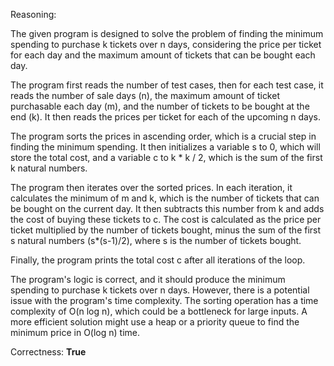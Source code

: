 Reasoning:

The given program is designed to solve the problem of finding the minimum spending to purchase k tickets over n days, considering the price per ticket for each day and the maximum amount of tickets that can be bought each day.

The program first reads the number of test cases, then for each test case, it reads the number of sale days (n), the maximum amount of ticket purchasable each day (m), and the number of tickets to be bought at the end (k). It then reads the prices per ticket for each of the upcoming n days.

The program sorts the prices in ascending order, which is a crucial step in finding the minimum spending. It then initializes a variable s to 0, which will store the total cost, and a variable c to k * k / 2, which is the sum of the first k natural numbers.

The program then iterates over the sorted prices. In each iteration, it calculates the minimum of m and k, which is the number of tickets that can be bought on the current day. It then subtracts this number from k and adds the cost of buying these tickets to c. The cost is calculated as the price per ticket multiplied by the number of tickets bought, minus the sum of the first s natural numbers (s*(s-1)/2), where s is the number of tickets bought.

Finally, the program prints the total cost c after all iterations of the loop.

The program's logic is correct, and it should produce the minimum spending to purchase k tickets over n days. However, there is a potential issue with the program's time complexity. The sorting operation has a time complexity of O(n log n), which could be a bottleneck for large inputs. A more efficient solution might use a heap or a priority queue to find the minimum price in O(log n) time.

Correctness: **True**